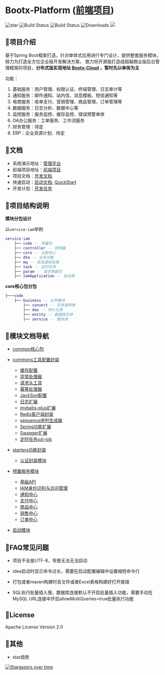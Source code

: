 # Bootx-Platform ([前端项目](https://gitee.com/bootx/bootx-platform-ui))

<p>
 <img src='https://gitee.com/bootx/bootx-platform/badge/star.svg?theme=dark' alt='star'/>
 <img src="https://img.shields.io/badge/Boot%20Platform-2.0.0-success.svg" alt="Build Status">
 <img src="https://img.shields.io/badge/Author-Bootx-orange.svg" alt="Build Status">
 <img src="https://img.shields.io/badge/Spring%20Boot-2.5-blue.svg" alt="Downloads">
 <img src="https://img.shields.io/badge/license-Apache%20License%202.0-green.svg"/>
</p>

## 🍈项目介绍

基于Spring Boot框架打造，针对单体式应用进行专门设计，提供整套服务模块，努力为打造全方位企业级开发解决方案，
致力将开源版打造成超越商业版后台管理框架的项目，**分布式版实现地址 [Bootx-Cloud](https://gitee.com/bootx/bootx-platform) ，暂时先以单体为主**

功能：

1. 基础服务：用户管理、权限认证、终端管理、日志审计等
2. 通知服务：邮件通知、站内信、消息模板、短信通知等
3. 电商服务：收单支付、营销管理、商品管理、订单管理等
4. 数据服务：日志分析、数据中心等
5. 监控服务：服务监控、缓存监控、错误预警单体
6. OA办公服务：工单服务、工作流服务
7. 财务管理：待定
8. ERP：企业资源计划、待定

## 🍒文档

- 系统演示地址：[管理平台](http://web.platform.bootx.cn/)
- 前端项目地址：[前端项目](https://gitee.com/bootx/bootx-platform-ui)
- 项目文档：[开发文档](https://www.yuque.com/bootx/bootx-platform/)
- 快速启动：[启动文档](https://www.yuque.com/bootx/bootx-platform/vpi0gn), [QuickStart](./_doc/quickstart.md)
- 开发计划：[开发任务](./_doc/TASK.md)

## 🍇项目结构说明

**模块分包设计**

以`service-iam`举例
```lua
service-iam 
    ├── code -- 常量包
    ├── controller -- 控制器
    ├── core -- 功能核心
    ├── dto -- 业务对象
    ├── mq -- 消息通知处理
    ├── task -- 定时任务
    ├── param -- 请求参数包
    ├── IamApplication -- 启动类
```
**core核心包分包**

```lua
├───code 
    ├── business -- 业务模块
        ├── convert -- 实体类转换
        ├── dao -- 持久化类
        ├── entity -- 数据库实体
        ├── service -- 服务类
```

## 🥞模块文档导航

- [common核心包](bootx-common-core/README.md)
- [commons工具配置封装](bootx-commons/README.md)
  - [缓存配置](bootx-commons/common-cache/README.md)
  - [异常处理器](bootx-commons/common-exception-handler/README.md)
  - [请求头工具](bootx-commons/common-header-holder/README.md)
  - [幂等处理器](bootx-commons/common-idempotency/README.md)
  - [JackSon配置](bootx-commons/common-jackson/README.md)
  - [日志扩展](bootx-commons/common-log/README.md)
  - [mybatis-plus扩展](bootx-commons/common-mybatis-plus/README.md)
  - [Redis客户端封装](bootx-commons/common-redis-client/README.md)
  - [sequence序列生成器](bootx-commons/common-sequence/README.md)
  - [Spring功能扩展](bootx-commons/common-spring/README.md)
  - [Swagger扩展](bootx-commons/common-swagger/README.md)
  - [定时任务xxl-job](bootx-commons/common-xxl-job/README.md)
- [starters功能封装](bootx-common-starters/README.md)
  - [认证封装模块](bootx-common-starters/common-starter-auth-satoken/README.md)
- [预置服务模块](bootx-services/README.md)
  - [基础API](bootx-services/service-baseapi/README.md)
  - [IAM身份识别与访问管理](bootx-services/service-iam/README.md)
  - [通知中心](bootx-services/service-notice/README.md)
  - [支付中心](bootx-services/service-payment/README.md)
  - [商品中心](bootx-services/service-goods/README.md)
  - [销售中心](bootx-services/service-sales/README.md)
  - [订单中心](bootx-services/service-order/README.md)

- [启动模块](bootx-start/README.md)

## 🍇FAQ常见问题
- 项目不全是UTF-8，导致无法无法启动

- idea启动时显示命令过长，需要在启动配置编辑中设置缩短命令行

- 打包或者maven构建时丢文件或者Excel表格构建好打开报错

- SQL执行批量插入慢，数据库连接默认不开启批量插入功能，需要手动在MySQL URL连接中开启allowMultiQueries=true批量执行功能

##  🍷License

Apache License Version 2.0

## 🥂其他

- star趋势 

[![Stargazers over time](https://whnb.wang/stars/bootx/bootx-platform)](https://whnb.wang)